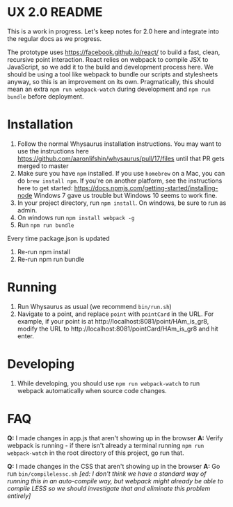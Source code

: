 # UX 2.0 README

This is a work in progress. Let's keep notes for 2.0 here and integrate 
into the regular docs as we progress.

The prototype uses https://facebook.github.io/react/ to build a fast, clean, recursive point interaction. React relies on webpack to compile JSX to JavaScript, so we add it to the build and development process here. We should be using a tool like webpack to bundle our scripts and stylesheets anyway, so this is an improvement on its own. Pragmatically, this should mean an extra `npm run webpack-watch` during development and `npm run bundle` before deployment.

# Installation

1. Follow the normal Whysaurus installation instructions. You may want to use the instructions here https://github.com/aaronlifshin/whysaurus/pull/17/files until that PR gets merged to master
2. Make sure you have `npm` installed. If you use `homebrew` on a Mac, you can do `brew install npm`. If you're on another platform, see the instructions here to get started: https://docs.npmjs.com/getting-started/installing-node
Windows 7 gave us trouble but Windows 10 seems to work fine.
3. In your project directory, run `npm install`. On windows, be sure to run as admin.
4. On windows run `npm install webpack -g`
5. Run `npm run bundle`

Every time package.json is updated
1. Re-run npm install
2. Re-run npm run bundle

# Running

1. Run Whysaurus as usual (we recommend `bin/run.sh`)
2. Navigate to a point, and replace `point` with `pointCard` in the URL. For example, if your point is at http://localhost:8081/point/HAm_is_gr8, modify the URL to http://localhost:8081/pointCard/HAm_is_gr8 and hit enter.

# Developing

1. While developing, you should use `npm run webpack-watch` to run webpack automatically when source code changes.

# FAQ

**Q:** I made changes in app.js that aren't showing up in the browser
**A:** Verify webpack is running - if there isn't already a terminal running `npm run webpack-watch` in the root directory of this project, go run that.

**Q:** I made changes in the CSS that aren't showing up in the browser
**A:** Go run `bin/compilelessc.sh` *[ed: I don't think we have a standard way of running this in an auto-compile way, but webpack might already be able to compile LESS so we should investigate that and eliminate this problem entirely]*